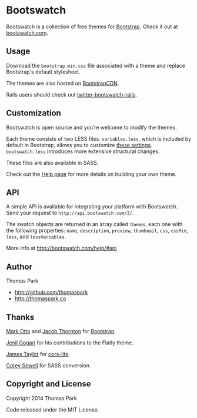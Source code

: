 Bootswatch
==========

Bootswatch is a collection of free themes for [Bootstrap](http://getbootstrap.com/). Check it out at [bootswatch.com](http://bootswatch.com).

Usage
-----
Download the `bootstrap.min.css` file associated with a theme and replace Bootstrap's default stylesheet.

The themes are also hosted on [BootstrapCDN](http://www.bootstrapcdn.com/).

Rails users should check out [twitter-bootswatch-rails](https://github.com/scottvrosenthal/twitter-bootswatch-rails).


Customization
------
Bootswatch is open source and you’re welcome to modify the themes.

Each theme consists of two LESS files. `variables.less`, which is included by default in Bootstrap, allows you to customize [these settings](http://getbootstrap.com/customize/#less-variables). `bootswatch.less` introduces more extensive structural changes.

These files are also available in SASS.

Check out the [Help page](http://bootswatch.com/help/) for more details on building your own theme.

API
-----

A simple API is available for integrating your platform with Bootswatch. Send your request to `http://api.bootswatch.com/3/`.

The swatch objects are returned in an array called `themes`, each one with the following properties:  `name`, `description`, `preview`, `thumbnail`, `css`, `cssMin`, `less`, and `lessVariables`.

More info at http://bootswatch.com/help/#api

Author
------
Thomas Park

+ http://github.com/thomaspark
+ http://thomaspark.co

Thanks
------
[Mark Otto](https://github.com/mdo) and [Jacob Thornton](https://github.com/fat) for [Bootstrap](https://github.com/twitter/bootstrap).

[Jenil Gogari](http://www.jgog.in/) for his contributions to the Flatly theme.

[James Taylor](https://github.com/jostylr) for [cors-lite](https://github.com/jostylr/cors-lite).

[Corey Sewell](https://github.com/cjsewell) for SASS conversion.


Copyright and License
----
Copyright 2014 Thomas Park

Code released under the MIT License.